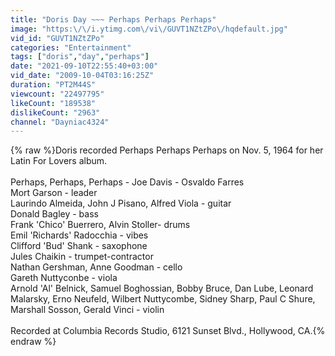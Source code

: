 ```yaml
---
title: "Doris Day ~~~ Perhaps Perhaps Perhaps"
image: "https:\/\/i.ytimg.com\/vi\/GUVT1NZtZPo\/hqdefault.jpg"
vid_id: "GUVT1NZtZPo"
categories: "Entertainment"
tags: ["doris","day","perhaps"]
date: "2021-09-10T22:55:40+03:00"
vid_date: "2009-10-04T03:16:25Z"
duration: "PT2M44S"
viewcount: "22497795"
likeCount: "189538"
dislikeCount: "2963"
channel: "Dayniac4324"
---
```

{% raw %}Doris recorded Perhaps Perhaps Perhaps on Nov. 5, 1964 for her Latin For Lovers album.<br /><br />Perhaps, Perhaps, Perhaps - Joe Davis - Osvaldo Farres<br />Mort Garson - leader<br />Laurindo Almeida, John J Pisano, Alfred Viola - guitar<br />Donald Bagley - bass<br />Frank 'Chico' Buerrero, Alvin Stoller- drums<br />Emil 'Richards' Radocchia - vibes<br />Clifford 'Bud' Shank - saxophone<br />Jules Chaikin - trumpet-contractor<br />Nathan Gershman, Anne Goodman - cello<br />Gareth Nuttyconbe - viola<br />Arnold 'Al' Belnick, Samuel Boghossian, Bobby Bruce, Dan Lube, Leonard Malarsky, Erno Neufeld, Wilbert Nuttycombe, Sidney Sharp, Paul C Shure, Marshall Sosson, Gerald Vinci - violin<br /><br />Recorded at Columbia Records Studio, 6121 Sunset Blvd., Hollywood, CA.{% endraw %}
